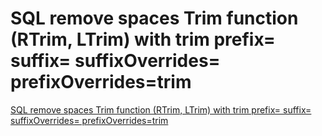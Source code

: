 # SQL remove spaces Trim function (RTrim, LTrim) with trim prefix= suffix= suffixOverrides= prefixOverrides=trim
[SQL remove spaces Trim function (RTrim, LTrim) with trim prefix= suffix= suffixOverrides= prefixOverrides=trim](https://aiwithcloud.com/2022/09/16/sql_remove_spaces_trim_function_rtrim_ltrim_with_trim_prefix_suffix_suffixoverrides_prefixoverridestrim/)
